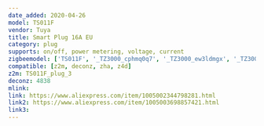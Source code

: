 ```yaml
---
date_added: 2020-04-26
model: TS011F
vendor: Tuya
title: Smart Plug 16A EU
category: plug
supports: on/off, power metering, voltage, current
zigbeemodel: ['TS011F', '_TZ3000_cphmq0q7', '_TZ3000_ew3ldmgx', '_TZ3000_dpo1ysak', '_TZ3000_gjnozsaz', '_TZ3000_ksw8qtmt', '_TZ3000_hdopuwv6', '_TZ3000_typdpbpg']
compatible: [z2m, deconz, zha, z4d]
z2m: TS011F_plug_3
deconz: 4838
mlink: 
link: https://www.aliexpress.com/item/1005002344798281.html
link2: https://www.aliexpress.com/item/1005003698857421.html
link3: 
---
```

